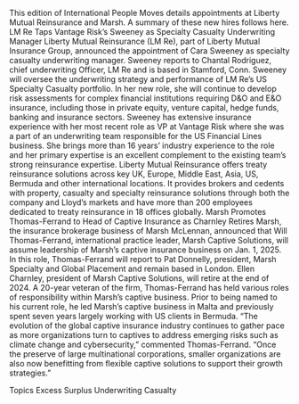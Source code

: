 This edition of International People Moves details appointments at Liberty Mutual Reinsurance and Marsh.
A summary of these new hires follows here.
LM Re Taps Vantage Risk’s Sweeney as Specialty Casualty Underwriting Manager
Liberty Mutual Reinsurance (LM Re), part of Liberty Mutual Insurance Group, announced the appointment of Cara Sweeney as specialty casualty underwriting manager.
Sweeney reports to Chantal Rodriguez, chief underwriting Officer, LM Re and is based in Stamford, Conn.
Sweeney will oversee the underwriting strategy and performance of LM Re’s US Specialty Casualty portfolio. In her new role, she will continue to develop risk assessments for complex financial institutions requiring D&O and E&O insurance, including those in private equity, venture capital, hedge funds, banking and insurance sectors.
Sweeney has extensive insurance experience with her most recent role as VP at Vantage Risk where she was a part of an underwriting team responsible for the US Financial Lines business. She brings more than 16 years’ industry experience to the role and her primary expertise is an excellent complement to the existing team’s strong reinsurance expertise.
Liberty Mutual Reinsurance offers treaty reinsurance solutions across key UK, Europe, Middle East, Asia, US, Bermuda and other international locations. It provides brokers and cedents with property, casualty and specialty reinsurance solutions through both the company and Lloyd’s markets and have more than 200 employees dedicated to treaty reinsurance in 18 offices globally.
Marsh Promotes Thomas-Ferrand to Head of Captive Insurance as Charnley Retires
Marsh, the insurance brokerage business of Marsh McLennan, announced that Will Thomas-Ferrand, international practice leader, Marsh Captive Solutions, will assume leadership of Marsh’s captive insurance business on Jan. 1, 2025.
In this role, Thomas-Ferrand will report to Pat Donnelly, president, Marsh Specialty and Global Placement and remain based in London.
Ellen Charnley, president of Marsh Captive Solutions, will retire at the end of 2024.
A 20-year veteran of the firm, Thomas-Ferrand has held various roles of responsibility within Marsh’s captive business. Prior to being named to his current role, he led Marsh’s captive business in Malta and previously spent seven years largely working with US clients in Bermuda.
“The evolution of the global captive insurance industry continues to gather pace as more organizations turn to captives to address emerging risks such as climate change and cybersecurity,” commented Thomas-Ferrand. “Once the preserve of large multinational corporations, smaller organizations are also now benefitting from flexible captive solutions to support their growth strategies.”

Topics
Excess Surplus
Underwriting
Casualty
